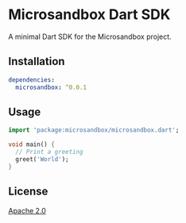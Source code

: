 # Microsandbox Dart SDK

A minimal Dart SDK for the Microsandbox project.

## Installation

```yaml
dependencies:
  microsandbox: ^0.0.1
```

## Usage

```dart
import 'package:microsandbox/microsandbox.dart';

void main() {
  // Print a greeting
  greet('World');
}
```

## License

[Apache 2.0](https://www.apache.org/licenses/LICENSE-2.0)
